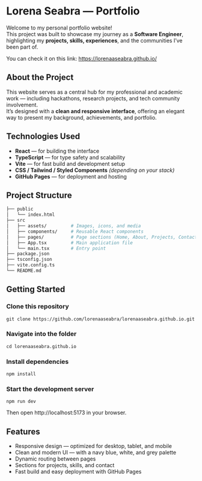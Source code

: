 # Lorena Seabra — Portfolio

Welcome to my personal portfolio website!  
This project was built to showcase my journey as a **Software Engineer**, highlighting my **projects, skills, experiences**, and the communities I’ve been part of.

You can check it on this link: https://lorenaaseabra.github.io/

## About the Project

This website serves as a central hub for my professional and academic work — including hackathons, research projects, and tech community involvement.  
It’s designed with a **clean and responsive interface**, offering an elegant way to present my background, achievements, and portfolio.


## Technologies Used

- **React** — for building the interface  
- **TypeScript** — for type safety and scalability  
- **Vite** — for fast build and development setup  
- **CSS / Tailwind / Styled Components** *(depending on your stack)*  
- **GitHub Pages** — for deployment and hosting  


## Project Structure

```bash
├── public
│   └── index.html
├── src
│   ├── assets/         # Images, icons, and media
│   ├── components/     # Reusable React components
│   ├── pages/          # Page sections (Home, About, Projects, Contact)
│   ├── App.tsx         # Main application file
│   └── main.tsx        # Entry point
├── package.json
├── tsconfig.json
├── vite.config.ts
└── README.md
```
## Getting Started

### Clone this repository
```
git clone https://github.com/lorenaaseabra/lorenaaseabra.github.io.git
```
### Navigate into the folder
```
cd lorenaaseabra.github.io
```
### Install dependencies
```
npm install
```

### Start the development server
```
npm run dev
```
Then open http://localhost:5173 in your browser.

## Features

- Responsive design — optimized for desktop, tablet, and mobile
- Clean and modern UI — with a navy blue, white, and grey palette
- Dynamic routing between pages
- Sections for projects, skills, and contact
- Fast build and easy deployment with GitHub Pages

